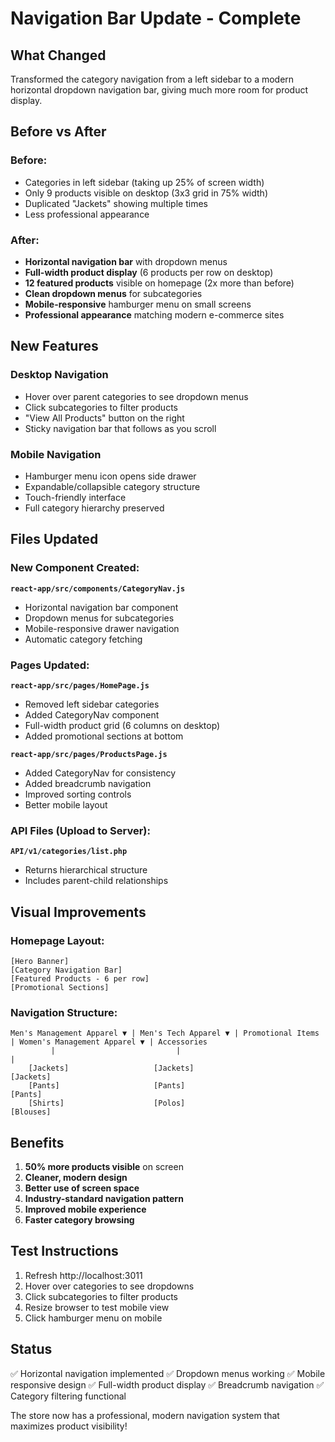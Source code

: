 # Navigation Bar Update - Complete

## What Changed
Transformed the category navigation from a left sidebar to a modern horizontal dropdown navigation bar, giving much more room for product display.

## Before vs After

### Before:
- Categories in left sidebar (taking up 25% of screen width)
- Only 9 products visible on desktop (3x3 grid in 75% width)
- Duplicated "Jackets" showing multiple times
- Less professional appearance

### After:
- **Horizontal navigation bar** with dropdown menus
- **Full-width product display** (6 products per row on desktop)
- **12 featured products** visible on homepage (2x more than before)
- **Clean dropdown menus** for subcategories
- **Mobile-responsive** hamburger menu on small screens
- **Professional appearance** matching modern e-commerce sites

## New Features

### Desktop Navigation
- Hover over parent categories to see dropdown menus
- Click subcategories to filter products
- "View All Products" button on the right
- Sticky navigation bar that follows as you scroll

### Mobile Navigation
- Hamburger menu icon opens side drawer
- Expandable/collapsible category structure
- Touch-friendly interface
- Full category hierarchy preserved

## Files Updated

### New Component Created:
**`react-app/src/components/CategoryNav.js`**
- Horizontal navigation bar component
- Dropdown menus for subcategories
- Mobile-responsive drawer navigation
- Automatic category fetching

### Pages Updated:
**`react-app/src/pages/HomePage.js`**
- Removed left sidebar categories
- Added CategoryNav component
- Full-width product grid (6 columns on desktop)
- Added promotional sections at bottom

**`react-app/src/pages/ProductsPage.js`**
- Added CategoryNav for consistency
- Added breadcrumb navigation
- Improved sorting controls
- Better mobile layout

### API Files (Upload to Server):
**`API/v1/categories/list.php`**
- Returns hierarchical structure
- Includes parent-child relationships

## Visual Improvements

### Homepage Layout:
```
[Hero Banner]
[Category Navigation Bar]
[Featured Products - 6 per row]
[Promotional Sections]
```

### Navigation Structure:
```
Men's Management Apparel ▼ | Men's Tech Apparel ▼ | Promotional Items | Women's Management Apparel ▼ | Accessories
         |                           |                                            |
    [Jackets]                   [Jackets]                                   [Jackets]
    [Pants]                     [Pants]                                     [Pants]
    [Shirts]                    [Polos]                                     [Blouses]
```

## Benefits
1. **50% more products visible** on screen
2. **Cleaner, modern design**
3. **Better use of screen space**
4. **Industry-standard navigation pattern**
5. **Improved mobile experience**
6. **Faster category browsing**

## Test Instructions
1. Refresh http://localhost:3011
2. Hover over categories to see dropdowns
3. Click subcategories to filter products
4. Resize browser to test mobile view
5. Click hamburger menu on mobile

## Status
✅ Horizontal navigation implemented
✅ Dropdown menus working
✅ Mobile responsive design
✅ Full-width product display
✅ Breadcrumb navigation
✅ Category filtering functional

The store now has a professional, modern navigation system that maximizes product visibility!